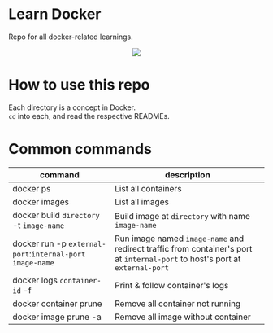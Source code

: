 # Learn Docker
Repo for all docker-related learnings.

<p align="center">
<img src="https://d1.awsstatic.com/acs/characters/Logos/Docker-Logo_Horizontel_279x131.b8a5c41e56b77706656d61080f6a0217a3ba356d.png">
</p>

# How to use this repo
Each directory is a concept in Docker.  
`cd` into each, and read the respective READMEs.

# Common commands
|command|description|
|-|-|
|docker ps| List all containers|◊
|docker images| List all images|
|docker build `directory` -t `image-name` | Build image at `directory` with name `image-name`|
|docker run -p `external-port`:`internal-port` `image-name` | Run image named `image-name` and redirect traffic from container's port at `internal-port` to host's port at `external-port`|
|docker logs `container-id` -f | Print & follow container's logs|
|docker container prune | Remove all container not running|
|docker image prune -a | Remove all image without container|